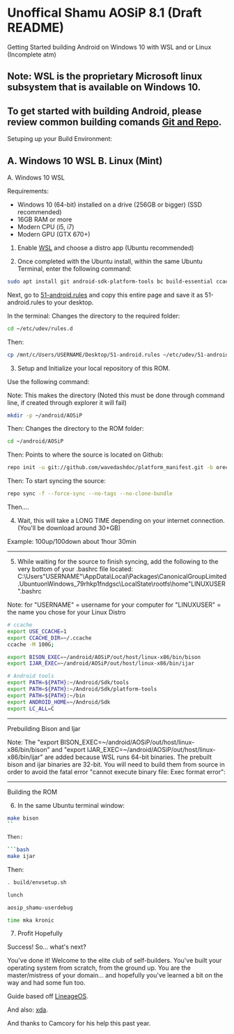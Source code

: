 Unoffical Shamu AOSiP 8.1 (Draft README)
===========

Getting Started building Android on Windows 10 with WSL and or Linux (Incomplete atm)

Note: WSL is the proprietary Microsoft linux subsystem that is available on Windows 10.
---------------

To get started with building Android, please review common building comands
[Git and Repo](http://source.android.com/source/using-repo.html).
---------------

Setuping up your Build Environment:

A. Windows 10 WSL
B. Linux (Mint)
---------------

A. Windows 10 WSL

Requirements:

* Windows 10 (64-bit) installed on a drive (256GB or bigger) (SSD recommended)
* 16GB RAM or more
* Modern CPU (i5, i7)
* Modern GPU (GTX 670+)

1. Enable [WSL](https://docs.microsoft.com/en-us/windows/wsl/install-win10) and choose a distro app (Ubuntu recommended)

2. Once completed with the Ubuntu install, within the same Ubuntu Terminal, enter the following command:

```bash
sudo apt install git android-sdk-platform-tools bc build-essential ccache curl g++-multilib gcc-multilib git gnupg gperf imagemagick lib32ncurses5-dev lib32readline-dev lib32z1-dev liblz4-tool libncurses5-dev libsdl1.2-dev libssl-dev libwxgtk3.0-dev libxml2 libxml2-utils lzop pngcrush repo rsync schedtool squashfs-tools xsltproc zip zlib1g-de openjdk-8-jdk
```

Next, go to [51-android.rules](https://raw.githubusercontent.com/M0Rf30/android-udev-rules/master/51-android.rules) and copy this entire page and save it as 51-android.rules to your desktop.

In the terminal: Changes the directory to the required folder:

```bash
cd ~/etc/udev/rules.d
```

Then:

```bash
cp /mnt/c/Users/USERNAME/Desktop/51-android.rules ~/etc/udev/51-android.rules
```

3. Setup and Initialize your local repository of this ROM. 

Use the following command:

Note: This makes the directory (Noted this must be done through command line, if created through explorer it will fail)

```bash
mkdir -p ~/android/AOSiP
```

Then: Changes the directory to the ROM folder:

```bash
cd ~/android/AOSiP
```

Then: Points to where the source is located on Github:

```bash
repo init -u git://github.com/wavedashdoc/platform_manifest.git -b oreo-mr1-test
```

Then: To start syncing the source:

```bash
repo sync -f --force-sync --no-tags --no-clone-bundle
```

Then....

4. Wait, this will take a LONG TIME depending on your internet connection. (You'll be download around 30+GB)

Example: 100up/100down about 1hour 30min

---------------

5. While waiting for the source to finish syncing, add the following to the very bottom of your .bashrc file located: 
C:\Users\"USERNAME"\AppData\Local\Packages\CanonicalGroupLimited.UbuntuonWindows_79rhkp1fndgsc\LocalState\rootfs\home\"LINUXUSER"\.bashrc

Note: for "USERNAME" = username for your computer
for "LINUXUSER" = the name you chose for your Linux Distro

```bash
# ccache
export USE_CCACHE=1
export CCACHE_DIR=~/.ccache
ccache -M 100G;

export BISON_EXEC=~/android/AOSiP/out/host/linux-x86/bin/bison
export IJAR_EXEC=~/android/AOSiP/out/host/linux-x86/bin/ijar

# Android tools
export PATH=${PATH}:~/Android/Sdk/tools
export PATH=${PATH}:~/Android/Sdk/platform-tools
export PATH=${PATH}:~/bin
export ANDROID_HOME=~/Android/Sdk
export LC_ALL=C
```
---------------

Prebuilding Bison and Ijar

Note: The "export BISON_EXEC=~/android/AOSiP/out/host/linux-x86/bin/bison" and "export IJAR_EXEC=~/android/AOSiP/out/host/linux-x86/bin/ijar" are added because WSL runs 64-bit binaries. The prebuilt bison and ijar binaries are 32-bit. You will need to build them from source in order to avoid the fatal error "cannot execute binary file: Exec format error":

---------------

Building the ROM

6. In the same Ubuntu terminal window:

```bash
make bison
``

Then:

```bash
make ijar
```

Then: 

```bash
. build/envsetup.sh
```

```bash
lunch 
```

```bash
aosip_shamu-userdebug
```

```bash
time mka kronic
```

7. Profit Hopefully

Success! So... what's next?

You've done it! Welcome to the elite club of self-builders. You've built your operating system from scratch, from the ground up. You are the master/mistress of your domain... and
hopefully you've learned a bit on the way and had some fun too.

Guide based off [LineageOS](https://github.com/LineageOS/lineage_wiki/commit/97094f0ab3cc8a00154eb0878344320efc26e480).

And also: [xda](https://forum.xda-developers.com/android/software-hacking/guide-how-to-build-lineageos-15-1-t3750175).

And thanks to Camcory for his help this past year. 

